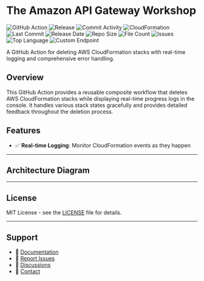 # The Amazon API Gateway Workshop

![GitHub Action](https://img.shields.io/badge/GitHub-Action-blue?logo=github)&nbsp;![Release](https://github.com/subhamay-bhattacharyya/4303-api-gateway-cft/actions/workflows/release.yaml/badge.svg)&nbsp;![Commit Activity](https://img.shields.io/github/commit-activity/t/subhamay-bhattacharyya/4303-api-gateway-cft)&nbsp;![CloudFormation](https://img.shields.io/badge/AWS-CloudFormation-orange?logo=amazonaws)&nbsp;![Last Commit](https://img.shields.io/github/last-commit/subhamay-bhattacharyya/4303-api-gateway-cft)&nbsp;![Release Date](https://img.shields.io/github/release-date/subhamay-bhattacharyya/4303-api-gateway-cft)&nbsp;![Repo Size](https://img.shields.io/github/repo-size/subhamay-bhattacharyya/4303-api-gateway-cft)&nbsp;![File Count](https://img.shields.io/github/directory-file-count/subhamay-bhattacharyya/4303-api-gateway-cft)&nbsp;![Issues](https://img.shields.io/github/issues/subhamay-bhattacharyya/4303-api-gateway-cft)&nbsp;![Top Language](https://img.shields.io/github/languages/top/subhamay-bhattacharyya/4303-api-gateway-cft)&nbsp;![Custom Endpoint](https://img.shields.io/endpoint?url=https://gist.githubusercontent.com/bsubhamay/f21dad5b1c8b96e3a0db153d1a6d1d51/raw/4303-api-gateway-cft.json?)


A GitHub Action for deleting AWS CloudFormation stacks with real-time logging and comprehensive error handling.

## Overview

This GitHub Action provides a reusable composite workflow that deletes AWS CloudFormation stacks while displaying real-time progress logs in the console. It handles various stack states gracefully and provides detailed feedback throughout the deletion process.

## Features

- ✅ **Real-time Logging**: Monitor CloudFormation events as they happen

---

## Architecture Diagram


---

## License

MIT License - see the [LICENSE](LICENSE) file for details.

---

## Support

- 📖 [Documentation](https://github.com/subhamay-bhattacharyya/4303-api-gateway-cft/wiki)
- 🐛 [Report Issues](https://github.com/subhamay-bhattacharyya/4303-api-gateway-cft/issues)
- 💬 [Discussions](https://github.com/subhamay-bhattacharyya/4303-api-gateway-cft/discussions)
- 📧 [Contact](mailto:support@subhamay.aws@gmail.com)